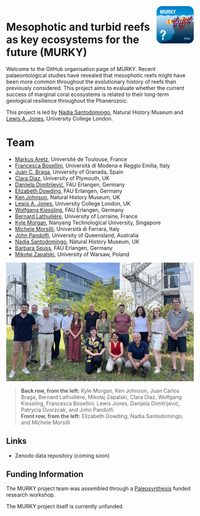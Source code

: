 <img src="logo.png" align ="right" height="100" />

# Mesophotic and turbid reefs as key ecosystems for the future (MURKY)

Welcome to the GitHub organisation page of MURKY. Recent palaeontological studies have revealed that mesophotic reefs might have been more common throughout the evolutionary history of reefs than previously considered. This project aims to evaluate whether the current success of marginal coral ecosystems is related to their long-term geological resilience throughout the Phanerozoic.

This project is led by [Nadia Santodomingo](mailto:n.santodomingo@nhm.ac.uk), Natural History Museum and [Lewis A. Jones](mailto:lewis.jones@ucl.ac.uk), University College London.

# Team

- [Markus Aretz](mailto:markus.aretz@get.omp.eu), Université de Toulouse, France
- [Francesca Bosellini](mailto:francesca.bosellini@unimore.it), Università di Modena e Reggio Emilia, Italy
- [Juan C. Braga](mailto:jbraga@ugr.es), University of Granada, Spain
- [Clara Diaz](mailto:clara.diaz@plymouth.ac.uk), University of Plymouth, UK
- [Danijela Dimitrijević](mailto:danijela.dimitrijevic@fau.de), FAU Erlangen, Germany
- [Elizabeth Dowding](mailto:elizabeth.dowding@fau.de), FAU Erlangen, Germany
- [Ken Johnson](mailto:k.johnson@nhm.ac.uk), Natural History Museum, UK
- [Lewis A. Jones](mailto:lewis.jones@ucl.ac.uk), University College London, UK
- [Wolfgang Kiessling](mailto:wolfgang.kiessling@fau.de), FAU Erlangen, Germany
- [Bernard Lathuilière](mailto:bernard.lathuiliere@univ-lorraine.fr), University of Lorraine, France
- [Kyle Morgan](mailto:kmorgan@ntu.edu.sg), Nanyang Technological University, Singapore
- [Michele Morsilli](mailto:mrh@unife.it), Università di Ferrara, Italy
- [John Pandolfi](mailto:j.pandolfi@uq.edu.au), University of Queensland, Australia
- [Nadia Santodomingo](mailto:n.santodomingo@nhm.ac.uk), Natural History Museum, UK
- [Barbara Seuss](mailto:pal-synthesis@fau.de), FAU Erlangen, Germany
- [Mikołaj Zapalski](mailto:m.zapalski@uw.edu.pl), University of Warsaw, Poland

![](team.jpg)

> **Back row, from the left:** Kyle Morgan, Ken Johnson, Juan Carlos Braga, Bernard Lathuilière, Mikołaj Zapalski, Clara Diaz, Wolfgang Kiessling, Francesca Bosellini, Lewis Jones, Danijela Dimitrijević, Patrycia Dvorzcak, and John Pandolfi  
> **Front row, from the left:** Elizabeth Dowding, Nadia Santodomingo, and Michele Morsilli

## Links

- Zenodo data repository (coming soon)

## Funding Information

The MURKY project team was assembled through a [Paleosynthesis](https://www.paleosynthesis.nat.fau.de/index.php/murky/) funded research workshop.

The MURKY project itself is currently unfunded. 
